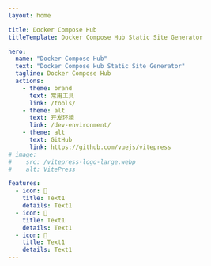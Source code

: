 ```yaml
---
layout: home

title: Docker Compose Hub
titleTemplate: Docker Compose Hub Static Site Generator

hero:
  name: "Docker Compose Hub"
  text: "Docker Compose Hub Static Site Generator"
  tagline: Docker Compose Hub
  actions:
    - theme: brand
      text: 常用工具
      link: /tools/
    - theme: alt
      text: 开发环境
      link: /dev-environment/
    - theme: alt
      text: GitHub
      link: https://github.com/vuejs/vitepress
# image:
#    src: /vitepress-logo-large.webp
#    alt: VitePress

features:
  - icon: 📝
    title: Text1
    details: Text1
  - icon: 📝
    title: Text1
    details: Text1
  - icon: 🚀
    title: Text1
    details: Text1
---
```


<style>
:root {
  --vp-home-hero-name-color: transparent;
  --vp-home-hero-name-background: -webkit-linear-gradient(120deg, #bd34fe 30%, #41d1ff);

  --vp-home-hero-image-background-image: linear-gradient(-45deg, #bd34fe 50%, #47caff 50%);
  --vp-home-hero-image-filter: blur(44px);
}

@media (min-width: 640px) {
  :root {
    --vp-home-hero-image-filter: blur(56px);
  }
}

@media (min-width: 960px) {
  :root {
    --vp-home-hero-image-filter: blur(68px);
  }
}
</style>
